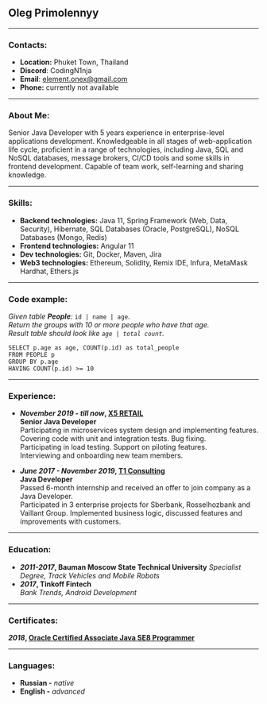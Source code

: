 ## **Oleg Primolennyy**
****


### Contacts:
* **Location:** Phuket Town, Thailand
* **Discord**: CodingN1nja
* **Email**: element.onex@gmail.com
* **Phone:** currently not available
****


### About Me:
Senior Java Developer with 5 years experience in enterprise-level applications development.
Knowledgeable in all stages of web-application life cycle,
proficient in a range of technologies, including Java, SQL and NoSQL databases, message brokers,
CI/CD tools and some skills in frontend development.
Capable of team work, self-learning and sharing knowledge.
****


### Skills:
* **Backend technologies:** Java 11, Spring Framework (Web, Data, Security), Hibernate, SQL Databases (Oracle, PostgreSQL), NoSQL Databases (Mongo, Redis)
* **Frontend technologies:** Angular 11
* **Dev technologies:** Git, Docker, Maven, Jira
* **Web3 technologies:** Ethereum, Solidity, Remix IDE, Infura, MetaMask Hardhat, Ethers.js
****


### Code example:
*Given table **People**:* ```id | name | age```.   
*Return the groups with 10 or more people who have that age.  
Result table should look like ```age | total count```.*
```
SELECT p.age as age, COUNT(p.id) as total_people
FROM PEOPLE p 
GROUP BY p.age
HAVING COUNT(p.id) >= 10
```
****


### Experience:
* ***November 2019 - till now*, [X5 RETAIL](https://www.x5.ru/ru/)**  
  **Senior Java Developer**  
  Participating in microservices system design and implementing features.   
  Covering code with unit and integration tests. Bug fixing.  
  Participating in load testing. Support on piloting features.   
  Interviewing and onboarding new team members.


* ***June 2017 - November 2019*, [T1 Consulting](https://www.t1-consulting.ru/)**  
  **Java Developer**  
  Passed 6-month internship and received an offer to join company as a Java Developer.   
  Participated in 3 enterprise projects for Sberbank, Rosselhozbank and Vaillant Group.
  Implemented business logic, discussed features and improvements with customers.
***


### Education:
* ***2011-2017*, Bauman Moscow State Technical University**
  *Specialist Degree, Track Vehicles and Mobile Robots*
* ***2017*, Tinkoff Fintech**  
  *Bank Trends, Android Development*
***


### Certificates:
***2018*, [Oracle Certified Associate Java SE8 Programmer](https://drive.google.com/file/d/1gB7d2i4AETi-P8sIA9Z0v9muGQ9hKApH/view?usp=sharing)**
***


### Languages:
* **Russian -** *native*
* **English -** *advanced*


